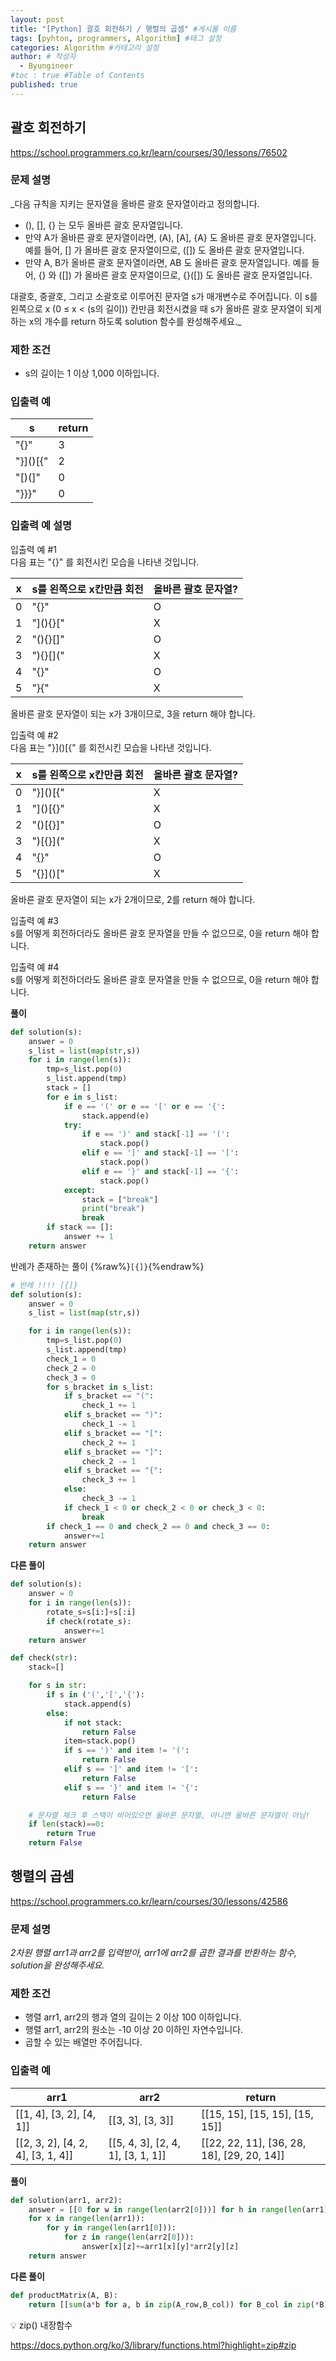 ```yaml
---
layout: post
title: "[Python] 괄호 회전하기 / 행렬의 곱셈" #게시물 이름
tags: [pyhton, programmers, Algorithm] #태그 설정
categories: Algorithm #카테고리 설정
author: # 작성자
  - Byungineer
#toc : true #Table of Contents
published: true
---
```


## 괄호 회전하기
<https://school.programmers.co.kr/learn/courses/30/lessons/76502>

### 문제 설명
_다음 규칙을 지키는 문자열을 올바른 괄호 문자열이라고 정의합니다.

- (), [], {} 는 모두 올바른 괄호 문자열입니다.
- 만약 A가 올바른 괄호 문자열이라면, (A), [A], {A} 도 올바른 괄호 문자열입니다. 예를 들어, [] 가 올바른 괄호 문자열이므로, ([]) 도 올바른 괄호 문자열입니다.
- 만약 A, B가 올바른 괄호 문자열이라면, AB 도 올바른 괄호 문자열입니다. 예를 들어, {} 와 ([]) 가 올바른 괄호 문자열이므로, {}([]) 도 올바른 괄호 문자열입니다.   

대괄호, 중괄호, 그리고 소괄호로 이루어진 문자열 s가 매개변수로 주어집니다. 이 s를 왼쪽으로 x (0 ≤ x < (s의 길이)) 칸만큼 회전시켰을 때 s가 올바른 괄호 문자열이 되게 하는 x의 개수를 return 하도록 solution 함수를 완성해주세요._

### 제한 조건
- s의 길이는 1 이상 1,000 이하입니다.

### 입출력 예

s                     | return
--------------------- | ---------------------
"[](){}"              | 3
"}]()[{"              | 2
"[)(]"                | 0
"}}}"                 | 0

### 입출력 예 설명
입출력 예 #1   
다음 표는 "[](){}" 를 회전시킨 모습을 나타낸 것입니다.

x                  | s를 왼쪽으로 x칸만큼 회전 | 올바른 괄호 문자열?
------------------ | --------------------- | ---------------------
0                  | "[](){}"              | O
1                  | "](){}["              | X
2                  | "(){}[]"              | O
3                  | "){}[]("              | X
4                  | "{}[]()"              | O
5                  | "}[](){"              | X

올바른 괄호 문자열이 되는 x가 3개이므로, 3을 return 해야 합니다.   

입출력 예 #2   
다음 표는 "}]()[{" 를 회전시킨 모습을 나타낸 것입니다.

x               | s를 왼쪽으로 x칸만큼 회전 | 올바른 괄호 문자열?
--------------- | --------------------- | ---------------------
0               | "}]()[{"              | X
1               | "]()[{}"              | X
2               | "()[{}]"              | O
3               | ")[{}]("              | X
4               | "[{}]()"              | O
5               | "{}]()["              | X

올바른 괄호 문자열이 되는 x가 2개이므로, 2를 return 해야 합니다.

입출력 예 #3   
s를 어떻게 회전하더라도 올바른 괄호 문자열을 만들 수 없으므로, 0을 return 해야 합니다.

입출력 예 #4   
s를 어떻게 회전하더라도 올바른 괄호 문자열을 만들 수 없으므로, 0을 return 해야 합니다.


**풀이**
```python
def solution(s):
    answer = 0
    s_list = list(map(str,s))
    for i in range(len(s)):
        tmp=s_list.pop(0)
        s_list.append(tmp)
        stack = []
        for e in s_list:
            if e == '(' or e == '[' or e == '{':
                stack.append(e)
            try:
                if e == ')' and stack[-1] == '(':
                    stack.pop()
                elif e == ']' and stack[-1] == '[':
                    stack.pop()
                elif e == '}' and stack[-1] == '{':
                    stack.pop()
            except:
                stack = ["break"]
                print("break")
                break
        if stack == []:
            answer += 1
    return answer
```

반례가 존재하는 풀이 {%raw%}`[{]}`{%endraw%}
```python
# 반례 !!!! [{]}
def solution(s):
    answer = 0
    s_list = list(map(str,s))

    for i in range(len(s)):
        tmp=s_list.pop(0)
        s_list.append(tmp)
        check_1 = 0
        check_2 = 0
        check_3 = 0
        for s_bracket in s_list:
            if s_bracket == "(":
                check_1 += 1
            elif s_bracket == ")":
                check_1 -= 1
            elif s_bracket == "[":
                check_2 += 1
            elif s_bracket == "]":
                check_2 -= 1
            elif s_bracket == "{":
                check_3 += 1
            else:
                check_3 -= 1
            if check_1 < 0 or check_2 < 0 or check_3 < 0:
                break
        if check_1 == 0 and check_2 == 0 and check_3 == 0:
            answer+=1
    return answer
```




**다른 풀이**
```python
def solution(s):
    answer = 0
    for i in range(len(s)):
        rotate_s=s[i:]+s[:i]
        if check(rotate_s):
            answer+=1
    return answer

def check(str):
    stack=[]

    for s in str:
        if s in ('(','[','{'):
            stack.append(s)
        else:
            if not stack:
                return False
            item=stack.pop()
            if s == ')' and item != '(':
                return False
            elif s == ']' and item != '[':
                return False
            elif s == '}' and item != '{':
                return False

    # 문자열 체크 후 스택이 비어있으면 올바른 문자열, 아니면 올바른 문자열이 아님!
    if len(stack)==0:
        return True
    return False
```

## 행렬의 곱셈
<https://school.programmers.co.kr/learn/courses/30/lessons/42586>

### 문제 설명
_2차원 행렬 arr1과 arr2를 입력받아, arr1에 arr2를 곱한 결과를 반환하는 함수, solution을 완성해주세요._

### 제한 조건
- 행렬 arr1, arr2의 행과 열의 길이는 2 이상 100 이하입니다.
- 행렬 arr1, arr2의 원소는 -10 이상 20 이하인 자연수입니다.
- 곱할 수 있는 배열만 주어집니다.

### 입출력 예

arr1                     | arr2                  | return                    
------------------------ | --------------------- | ---------------------
[[1, 4], [3, 2], [4, 1]] | [[3, 3], [3, 3]]   | [[15, 15], [15, 15], [15, 15]]
[[2, 3, 2], [4, 2, 4], [3, 1, 4]] | [[5, 4, 3], [2, 4, 1], [3, 1, 1]] | [[22, 22, 11], [36, 28, 18], [29, 20, 14]]


**풀이**
```python
def solution(arr1, arr2):
    answer = [[0 for w in range(len(arr2[0]))] for h in range(len(arr1))]
    for x in range(len(arr1)): 
        for y in range(len(arr1[0])):
            for z in range(len(arr2[0])):
                answer[x][z]+=arr1[x][y]*arr2[y][z]
    return answer
```

**다른 풀이**
```python
def productMatrix(A, B):
    return [[sum(a*b for a, b in zip(A_row,B_col)) for B_col in zip(*B)] for A_row in A]
```

💡 zip() 내장함수

<https://docs.python.org/ko/3/library/functions.html?highlight=zip#zip>